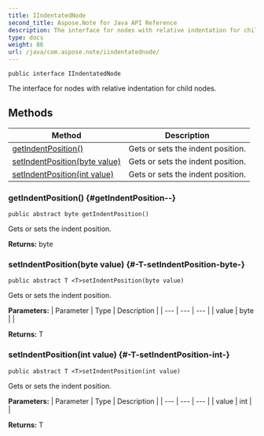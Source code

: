 ```yaml
---
title: IIndentatedNode
second_title: Aspose.Note for Java API Reference
description: The interface for nodes with relative indentation for child nodes.
type: docs
weight: 86
url: /java/com.aspose.note/iindentatednode/
---
```

```
public interface IIndentatedNode
```

The interface for nodes with relative indentation for child nodes.
## Methods

| Method | Description |
| --- | --- |
| [getIndentPosition()](#getIndentPosition--) | Gets or sets the indent position. |
| [<T>setIndentPosition(byte value)](#-T-setIndentPosition-byte-) | Gets or sets the indent position. |
| [<T>setIndentPosition(int value)](#-T-setIndentPosition-int-) | Gets or sets the indent position. |
### getIndentPosition() {#getIndentPosition--}
```
public abstract byte getIndentPosition()
```


Gets or sets the indent position.

**Returns:**
byte
### <T>setIndentPosition(byte value) {#-T-setIndentPosition-byte-}
```
public abstract T <T>setIndentPosition(byte value)
```


Gets or sets the indent position.

**Parameters:**
| Parameter | Type | Description |
| --- | --- | --- |
| value | byte |  |

**Returns:**
T
### <T>setIndentPosition(int value) {#-T-setIndentPosition-int-}
```
public abstract T <T>setIndentPosition(int value)
```


Gets or sets the indent position.

**Parameters:**
| Parameter | Type | Description |
| --- | --- | --- |
| value | int |  |

**Returns:**
T
